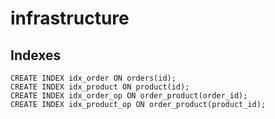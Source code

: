 # infrastructure



## Indexes



```
CREATE INDEX idx_order ON orders(id);
CREATE INDEX idx_product ON product(id);
CREATE INDEX idx_order_op ON order_product(order_id);
CREATE INDEX idx_product_op ON order_product(product_id);
```

